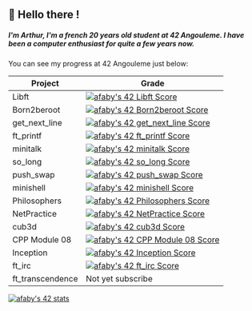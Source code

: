 
## 👋 Hello there !
##### I'm Arthur, I'm a french 20 years old student at 42 Angouleme. I have been a computer enthusiast for quite a few years now.
You can see my progress at 42 Angouleme just below:


|Project|Grade|
|-|-|
|Libft|[![afaby's 42 Libft Score](https://badge42.vercel.app/api/v2/cld4hja8e00250gl71k4xerqt/project/2544282)](https://github.com/JaeSeoKim/badge42)|
|Born2beroot|[![afaby's 42 Born2beroot Score](https://badge42.vercel.app/api/v2/cld4hja8e00250gl71k4xerqt/project/2556408)](https://github.com/JaeSeoKim/badge42)|
|get_next_line|[![afaby's 42 get_next_line Score](https://badge42.vercel.app/api/v2/cld4hja8e00250gl71k4xerqt/project/2556422)](https://github.com/JaeSeoKim/badge42)|
|ft_printf|[![afaby's 42 ft_printf Score](https://badge42.vercel.app/api/v2/cld4hja8e00250gl71k4xerqt/project/2556899)](https://github.com/JaeSeoKim/badge42)|
|minitalk|[![afaby's 42 minitalk Score](https://badge42.vercel.app/api/v2/cld4hja8e00250gl71k4xerqt/project/2579578)](https://github.com/JaeSeoKim/badge42)|
|so_long|[![afaby's 42 so_long Score](https://badge42.vercel.app/api/v2/cld4hja8e00250gl71k4xerqt/project/2587401)](https://github.com/JaeSeoKim/badge42)|
|push_swap|[![afaby's 42 push_swap Score](https://badge42.vercel.app/api/v2/cld4hja8e00250gl71k4xerqt/project/2601388)](https://github.com/JaeSeoKim/badge42)|
|minishell|[![afaby's 42 minishell Score](https://badge42.vercel.app/api/v2/cld4hja8e00250gl71k4xerqt/project/2616879)](https://github.com/JaeSeoKim/badge42)|
|Philosophers|[![afaby's 42 Philosophers Score](https://badge42.vercel.app/api/v2/cld4hja8e00250gl71k4xerqt/project/2625535)](https://github.com/JaeSeoKim/badge42)|
|NetPractice|[![afaby's 42 NetPractice Score](https://badge42.vercel.app/api/v2/cld4hja8e00250gl71k4xerqt/project/2873207)](https://github.com/JaeSeoKim/badge42)|
|cub3d|[![afaby's 42 cub3d Score](https://badge42.vercel.app/api/v2/cld4hja8e00250gl71k4xerqt/project/2892199)](https://github.com/JaeSeoKim/badge42)|
|CPP Module 08|[![afaby's 42 CPP Module 08 Score](https://badge42.vercel.app/api/v2/cld4hja8e00250gl71k4xerqt/project/2940786)](https://github.com/JaeSeoKim/badge42)|
|Inception|[![afaby's 42 Inception Score](https://badge42.vercel.app/api/v2/cld4hja8e00250gl71k4xerqt/project/2942782)](https://github.com/JaeSeoKim/badge42)|
|ft_irc|[![afaby's 42 ft_irc Score](https://badge42.vercel.app/api/v2/cld4hja8e00250gl71k4xerqt/project/3046162)](https://github.com/JaeSeoKim/badge42)|
|ft_transcendence|Not yet subscribe|

[![afaby's 42 stats](https://badge42.vercel.app/api/v2/cld4hja8e00250gl71k4xerqt/stats?cursusId=21&coalitionId=220)](https://github.com/JaeSeoKim/badge42)
